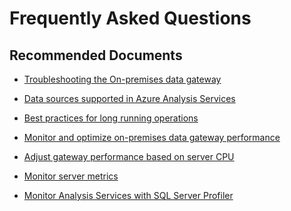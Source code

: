 <properties
  pagetitle="Frequently Asked Questions&#xD;"
  description="data refresh"
  service="microsoft.analysisservices"
  resource="servers"
  ms.author="pfreitas,amigan"
  selfhelptype="Generic"
  supporttopicids="32675683"
  resourcetags=""
  productpesids="16157"
  cloudenvironments="public,mooncake,fairfax,usnat,ussec"
  articleid="54dc2c0c-a04b-3824-6f3a-b2db87f98a2c"
  ownershipid="AzureData_AnalysisServices" />
# Frequently Asked Questions

## **Recommended Documents**

* [Troubleshooting the On-premises data gateway](https://docs.microsoft.com/power-bi/service-gateway-onprem-tshoot)

* [Data sources supported in Azure Analysis Services](https://docs.microsoft.com/azure/analysis-services/analysis-services-datasource)

* [Best practices for long running operations](https://docs.microsoft.com/azure/analysis-services/analysis-services-long-operations)

* [Monitor and optimize on-premises data gateway performance](https://docs.microsoft.com/data-integration/gateway/service-gateway-performance)

* [Adjust gateway performance based on server CPU](https://docs.microsoft.com/data-integration/gateway/service-gateway-performance-cpu)

* [Monitor server metrics](https://docs.microsoft.com/azure/analysis-services/analysis-services-monitor)

* [Monitor Analysis Services with SQL Server Profiler](https://docs.microsoft.com/analysis-services/instances/use-sql-server-profiler-to-monitor-analysis-services?view=asallproducts-allversions)